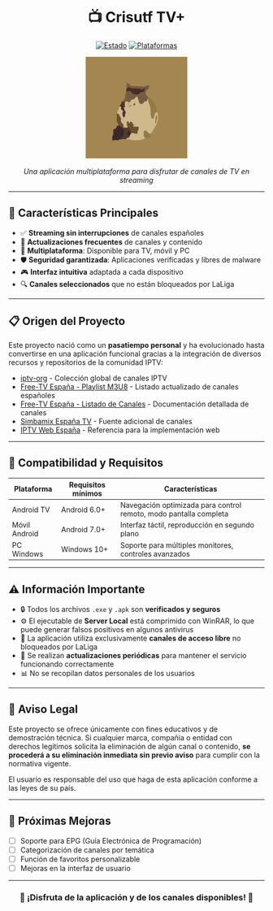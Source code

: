 <div align="center">

# 📺 Crisutf TV+

[![Estado](https://img.shields.io/badge/Estado-Activo-success?style=for-the-badge)](https://crisu-tv.pages.dev)
[![Plataformas](https://img.shields.io/badge/Plataformas-TV%20|%20PC%20|%20Mobile-blue?style=for-the-badge)](https://crisu-tv.pages.dev/devices)

<img src="/media/logo.png" alt="Logo Crisutf TV+" width="200"/>

*Una aplicación multiplataforma para disfrutar de canales de TV en streaming*

</div>

---

## 🌟 Características Principales

- ✅ **Streaming sin interrupciones** de canales españoles
- 🔄 **Actualizaciones frecuentes** de canales y contenido
- 📱 **Multiplataforma**: Disponible para TV, móvil y PC
- 🛡️ **Seguridad garantizada**: Aplicaciones verificadas y libres de malware
- 🎮 **Interfaz intuitiva** adaptada a cada dispositivo
- 🔍 **Canales seleccionados** que no están bloqueados por LaLiga

---

## 📋 Origen del Proyecto

Este proyecto nació como un **pasatiempo personal** y ha evolucionado hasta convertirse en una aplicación funcional gracias a la integración de diversos recursos y repositorios de la comunidad IPTV:

- [iptv-org](https://github.com/iptv-org) - Colección global de canales IPTV
- [Free-TV España - Playlist M3U8](https://github.com/Free-TV/IPTV/blob/master/playlists/playlist_spain.m3u8) - Listado actualizado de canales españoles
- [Free-TV España - Listado de Canales](https://github.com/Free-TV/IPTV/blob/master/lists/spain.md) - Documentación detallada de canales
- [Simbamix España TV](https://github.com/simbamix/simbamix/blob/4a734ed3aff129511c23f8f8c4f11b4675f1d352/Espa%C3%B1a%20Tv) - Fuente adicional de canales
- [IPTV Web España](https://iptv-web.app/ES/) - Referencia para la implementación web


---

## 📱 Compatibilidad y Requisitos

| Plataforma | Requisitos mínimos | Características |
|------------|-------------------|----------------|
| Android TV | Android 6.0+ | Navegación optimizada para control remoto, modo pantalla completa |
| Móvil Android | Android 7.0+ | Interfaz táctil, reproducción en segundo plano |
| PC Windows | Windows 10+ | Soporte para múltiples monitores, controles avanzados |

---

## ⚠️ Información Importante

- 🔒 Todos los archivos `.exe` y `.apk` son **verificados y seguros**
- ⚙️ El ejecutable de **Server Local** está comprimido con WinRAR, lo que puede generar falsos positivos en algunos antivirus
- 📡 La aplicación utiliza exclusivamente **canales de acceso libre** no bloqueados por LaLiga
- 🔄 Se realizan **actualizaciones periódicas** para mantener el servicio funcionando correctamente
- 📊 No se recopilan datos personales de los usuarios

---

## 📝 Aviso Legal

Este proyecto se ofrece únicamente con fines educativos y de demostración técnica. Si cualquier marca, compañía o entidad con derechos legítimos solicita la eliminación de algún canal o contenido, **se procederá a su eliminación inmediata sin previo aviso** para cumplir con la normativa vigente.

El usuario es responsable del uso que haga de esta aplicación conforme a las leyes de su país.

---

## 🚀 Próximas Mejoras

- [ ] Soporte para EPG (Guía Electrónica de Programación)
- [ ] Categorización de canales por temática
- [ ] Función de favoritos personalizable
- [ ] Mejoras en la interfaz de usuario

---

<div align="center">

### 🎉 ¡Disfruta de la aplicación y de los canales disponibles! 🎉

</div>
